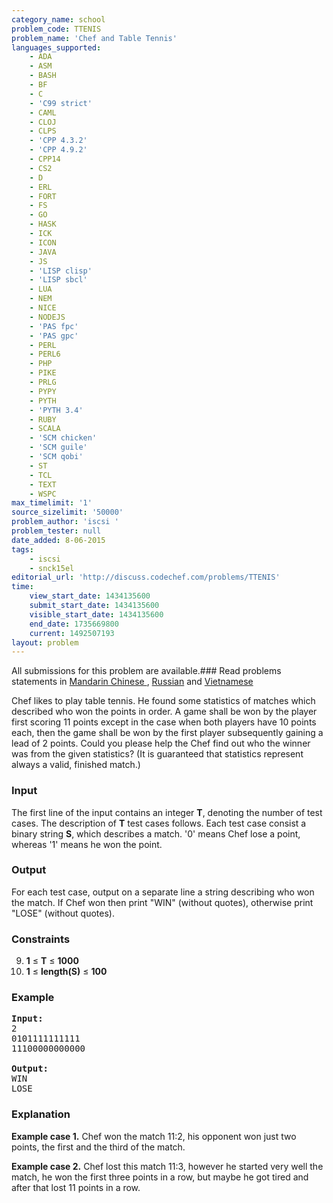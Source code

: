 ```yaml
---
category_name: school
problem_code: TTENIS
problem_name: 'Chef and Table Tennis'
languages_supported:
    - ADA
    - ASM
    - BASH
    - BF
    - C
    - 'C99 strict'
    - CAML
    - CLOJ
    - CLPS
    - 'CPP 4.3.2'
    - 'CPP 4.9.2'
    - CPP14
    - CS2
    - D
    - ERL
    - FORT
    - FS
    - GO
    - HASK
    - ICK
    - ICON
    - JAVA
    - JS
    - 'LISP clisp'
    - 'LISP sbcl'
    - LUA
    - NEM
    - NICE
    - NODEJS
    - 'PAS fpc'
    - 'PAS gpc'
    - PERL
    - PERL6
    - PHP
    - PIKE
    - PRLG
    - PYPY
    - PYTH
    - 'PYTH 3.4'
    - RUBY
    - SCALA
    - 'SCM chicken'
    - 'SCM guile'
    - 'SCM qobi'
    - ST
    - TCL
    - TEXT
    - WSPC
max_timelimit: '1'
source_sizelimit: '50000'
problem_author: 'iscsi '
problem_tester: null
date_added: 8-06-2015
tags:
    - iscsi
    - snck15el
editorial_url: 'http://discuss.codechef.com/problems/TTENIS'
time:
    view_start_date: 1434135600
    submit_start_date: 1434135600
    visible_start_date: 1434135600
    end_date: 1735669800
    current: 1492507193
layout: problem
---
```

All submissions for this problem are available.###  Read problems statements in [Mandarin Chinese ](http://www.codechef.com/download/translated/SNCK15EL/mandarin/TTENIS.pdf) , [Russian](http://www.codechef.com/download/translated/SNCK15EL/russian/TTENIS.pdf) and [Vietnamese](http://www.codechef.com/download/translated/SNCK15EL/vietnamese/TTENIS.pdf)

Chef likes to play table tennis. He found some statistics of matches which described who won the points in order. A game shall be won by the player first scoring 11 points except in the case when both players have 10 points each, then the game shall be won by the first player subsequently gaining a lead of 2 points. Could you please help the Chef find out who the winner was from the given statistics? (It is guaranteed that statistics represent always a valid, finished match.)

### Input

The first line of the input contains an integer **T**, denoting the number of test cases. The description of **T** test cases follows. Each test case consist a binary string **S**, which describes a match. '0' means Chef lose a point, whereas '1' means he won the point.

### Output

For each test case, output on a separate line a string describing who won the match. If Chef won then print "WIN" (without quotes), otherwise print "LOSE" (without quotes).

### Constraints

9. **1** ≤ **T** ≤ **1000**
10. **1** ≤ **length(S)** ≤ **100**
### Example

<pre><b>Input:</b>
2
0101111111111
11100000000000

<b>Output:</b>
WIN
LOSE
</pre>
### Explanation

**Example case 1.** Chef won the match 11:2, his opponent won just two points, the first and the third of the match.

**Example case 2.** Chef lost this match 11:3, however he started very well the match, he won the first three points in a row, but maybe he got tired and after that lost 11 points in a row.
